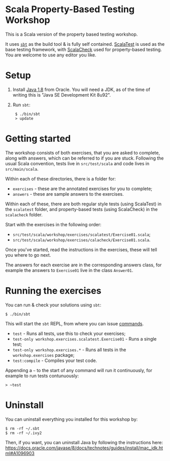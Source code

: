 # Scala Property-Based Testing Workshop

This is a Scala version of the property based testing workshop.

It uses [`sbt`](http://www.scala-sbt.org/0.13/docs/index.html) as the build tool & is fully self contained.
[ScalaTest](http://www.scalatest.org) is used as the base testing framework, with [ScalaCheck](https://www.scalacheck.org)
used for property-based testing. You are welcome to use any editor you like.

# Setup

1. Install [Java 1.8](http://www.oracle.com/technetwork/java/javase/downloads/jdk8-downloads-2133151.html) from Oracle. You will need a JDK, as of the time of writing this is "Java SE Development Kit 8u92".

1. Run `sbt`:

        $ ./bin/sbt
        > update

# Getting started

The workshop consists of both exercises, that you are asked to complete, along with answers, which can be referred to
if you are stuck. Following the usual Scala convention, tests live in `src/test/scala` and code lives in `src/main/scala`.

Within each of these directories, there is a folder for:

* `exercises` - these are the annotated exercises for you to complete;
* `answers` - these are sample answers to the exercises.

Within each of these, there are both regular style tests (using ScalaTest) in the `scalatest` folder, and property-based
tests (using ScalaCheck) in the `scalacheck` folder.

Start with the exercises in the following order:

* `src/test/scala/workshop/exercises/scalatest/Exercise01.scala`;
* `src/test/scala/workshop/exercises/calacheck/Exercise01.scala`.

Once you've started, read the instructions in the exercises, these will tell you where to go next.

The answers for each exercise are in the corresponding answers class, for example the answers to `Exercise01` live
in the class `Answer01`.

# Running the exercises

You can run & check your solutions using `sbt`:

```
$ ./bin/sbt
```

This will start the `sbt` REPL, from where you can issue [commands](http://www.scala-sbt.org/0.12.4/docs/Getting-Started/Running.html#common-commands).

* `test` - Runs all tests, use this to check your exercises;
* `test-only workshop.exercises.scalatest.Exercise01` - Runs a single test;
* `test-only workshop.exercises.*` - Runs all tests in the `workshop.exercises` package;
* `test:compile` - Compiles your test code.

Appending a `~` to the start of any command will run it continuously, for example to run tests contunuously:

```
> ~test
```

# Uninstall

You can uninstall everything you installed for this workshop by:

```
$ rm -rf ~/.sbt
$ rm -rf ~/.ivy2
```

Then, if you want, you can uninstall Java by following the instructions here: https://docs.oracle.com/javase/8/docs/technotes/guides/install/mac_jdk.html#A1096903
